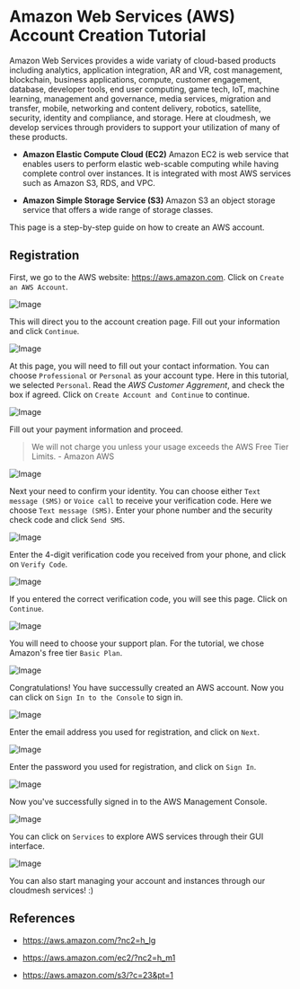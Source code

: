 # Amazon Web Services (AWS) Account Creation Tutorial

Amazon Web Services provides a wide variaty of cloud-based products including analytics, application integration, AR and VR, cost management, blockchain, business applications, compute, customer engagement, database, developer tools, end user computing, game tech, IoT, machine learning, management and governance, media services, migration and transfer, mobile, networking and content delivery, robotics, satellite, security, identity and compliance, and storage. Here at cloudmesh, we develop services through providers to support your utilization of many of these products. 

* **Amazon Elastic Compute Cloud (EC2)** Amazon EC2 is web service that enables users to perform elastic web-scable computing while having complete control over instances. It is integrated with most AWS services such as Amazon S3, RDS, and VPC.

* **Amazon Simple Storage Service (S3)** Amazon S3 an object storage service that offers a wide range of storage classes.

This page is a step-by-step guide on how to create an AWS account. 

## Registration

First, we go to the AWS website: <https://aws.amazon.com>. Click on `Create an AWS Account`.

![Image](images/aws/image1.png)

This will direct you to the account creation page. Fill out your information and click `Continue`. 

![Image](images/aws/image2.png)

At this page, you will need to fill out your contact information. You can choose `Professional` or `Personal` as your account type. Here in this tutorial, we selected `Personal`. Read the *AWS Customer Aggrement*, and check the box if agreed. Click on `Create Account and Continue` to continue.

![Image](images/aws/image3.png)

Fill out your payment information and proceed. 

> We will not charge you unless your usage exceeds the AWS Free Tier Limits.  - Amazon AWS

![Image](images/aws/image4.png)

Next your need to confirm your identity. You can choose either `Text message (SMS)` or `Voice call` to receive your verification code. Here we choose `Text message (SMS)`. Enter your phone number and the security check code and click `Send SMS`. 

![Image](images/aws/image5.png)

Enter the 4-digit verification code you received from your phone, and click on `Verify Code`. 

![Image](images/aws/image6.png)

If you entered the correct verification code, you will see this page. Click on `Continue`. 

![Image](images/aws/image7.png)

You will need to choose your support plan. For the tutorial, we chose Amazon's free tier `Basic Plan`. 

![Image](images/aws/image8.png)

Congratulations! You have successully created an AWS account. Now you can click on `Sign In to the Console` to sign in.

![Image](images/aws/image9.png)

Enter the email address you used for registration, and click on `Next`. 

![Image](images/aws/image10.png)

Enter the password you used for registration, and click on `Sign In`. 

![Image](images/aws/image11.png)

Now you've successfully signed in to the AWS Management Console. 

![Image](images/aws/image12.png)

You can click on `Services` to explore AWS services through their GUI interface. 

![Image](images/aws/image13.png)

You can also start managing your account and instances through our cloudmesh services! :)

## References

* <https://aws.amazon.com/?nc2=h_lg>

* <https://aws.amazon.com/ec2/?nc2=h_m1>

* <https://aws.amazon.com/s3/?c=23&pt=1>
